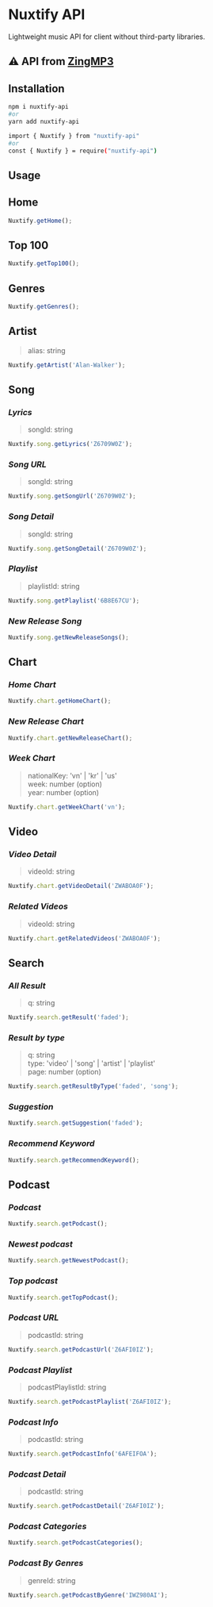 # Nuxtify API

Lightweight music API for client without third-party libraries.

## ⚠️ API from [ZingMP3](https://zingmp3.vn)

## Installation

```bash
npm i nuxtify-api
#or
yarn add nuxtify-api
```

```bash
import { Nuxtify } from "nuxtify-api"
#or
const { Nuxtify } = require("nuxtify-api")
```

## Usage

## **Home**

```javascript
Nuxtify.getHome();
```

## **Top 100**

```javascript
Nuxtify.getTop100();
```

## **Genres**

```javascript
Nuxtify.getGenres();
```

## **Artist**

> alias: string

```javascript
Nuxtify.getArtist('Alan-Walker');
```

## **Song**

### _Lyrics_

> songId: string

```javascript
Nuxtify.song.getLyrics('Z6709W0Z');
```

### _Song URL_

> songId: string

```javascript
Nuxtify.song.getSongUrl('Z6709W0Z');
```

### _Song Detail_

> songId: string

```javascript
Nuxtify.song.getSongDetail('Z6709W0Z');
```

### _Playlist_

> playlistId: string

```javascript
Nuxtify.song.getPlaylist('6B8E67CU');
```

### _New Release Song_

```javascript
Nuxtify.song.getNewReleaseSongs();
```

## **Chart**

### _Home Chart_

```javascript
Nuxtify.chart.getHomeChart();
```

### _New Release Chart_

```javascript
Nuxtify.chart.getNewReleaseChart();
```

### _Week Chart_

> nationalKey: 'vn' | 'kr' | 'us' \
> week: number (option)\
> year: number (option)

```javascript
Nuxtify.chart.getWeekChart('vn');
```

## **Video**

### _Video Detail_

> videoId: string

```javascript
Nuxtify.chart.getVideoDetail('ZWABOA0F');
```

### _Related Videos_

> videoId: string

```javascript
Nuxtify.chart.getRelatedVideos('ZWABOA0F');
```

## **Search**

### _All Result_

> q: string

```javascript
Nuxtify.search.getResult('faded');
```

### _Result by type_

> q: string \
> type: 'video' | 'song' | 'artist' | 'playlist' \
> page: number (option)

```javascript
Nuxtify.search.getResultByType('faded', 'song');
```

### _Suggestion_

```javascript
Nuxtify.search.getSuggestion('faded');
```

### _Recommend Keyword_

```javascript
Nuxtify.search.getRecommendKeyword();
```

## **Podcast**

### _Podcast_

```javascript
Nuxtify.search.getPodcast();
```

### _Newest podcast_

```javascript
Nuxtify.search.getNewestPodcast();
```

### _Top podcast_

```javascript
Nuxtify.search.getTopPodcast();
```

### _Podcast URL_

> podcastId: string

```javascript
Nuxtify.search.getPodcastUrl('Z6AFI0IZ');
```

### _Podcast Playlist_

> podcastPlaylistId: string

```javascript
Nuxtify.search.getPodcastPlaylist('Z6AFI0IZ');
```

### _Podcast Info_

> podcastId: string

```javascript
Nuxtify.search.getPodcastInfo('6AFEIFOA');
```

### _Podcast Detail_

> podcastId: string

```javascript
Nuxtify.search.getPodcastDetail('Z6AFI0IZ');
```

### _Podcast Categories_

```javascript
Nuxtify.search.getPodcastCategories();
```

### _Podcast By Genres_

> genreId: string

```javascript
Nuxtify.search.getPodcastByGenre('IWZ980AI');
```
